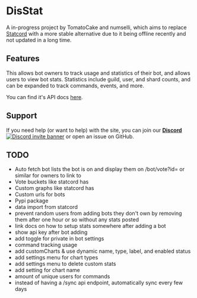 # DisStat
A in-progress project by TomatoCake and numselli, which aims to replace [Statcord](https://statcord.com)
with a more stable alternative due to it being offline recently and not updated in a long time.

## Features
This allows bot owners to track usage and statistics of their bot, and allows users to view bot stats.
Statistics include guild, user, and shard counts, and can be expanded to track commands, events, and more.

You can find it's API docs [here](https://app.swaggerhub.com/apis-docs/DisStat/DisStat/1.0.0).

## Support
If you need help (or want to help) with the site, you can join our [**Discord** ![Discord invite banner](https://discord.com/api/guilds/1081089799324180490/widget.png?style=shield)](https://discord.gg/qsHxVUnXqr)
or open an issue on GitHub.

## TODO
- Auto fetch bot lists the bot is on and display them on /bot/vote?id= or similar for owners to link to
- Vote buckets like statcord has
- Custom graphs like statcord has
- Custom urls for bots
- Pypi package
- data import from statcord
- prevent random users from adding bots they don't own by removing them after one hour or so without any stats posted
- link docs on how to setup stats somewhere after adding a bot
- show api key after bot adding
- add toggle for private in bot settings
- command tracking usage
- add customCharts & use dynamic name, type, label, and enabled status
- add settings menu for chart types
- add settings menu to delete custom stats
- add setting for chart name
- amount of unique users for commands
- instead of having a /sync api endpoint, automatically sync every few days
